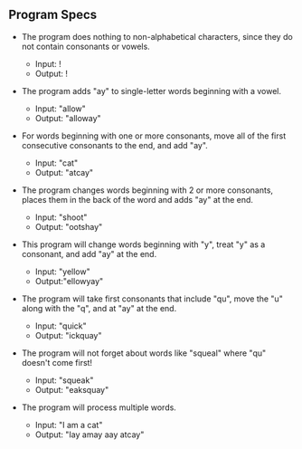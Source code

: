 ## Program Specs

* The program does nothing to non-alphabetical characters, since they do not contain consonants or vowels.
  * Input: !
  * Output: !

* The program adds "ay" to single-letter words beginning with a vowel.
  * Input: "allow"
  * Output: "alloway"

* For words beginning with one or more consonants, move all of the first consecutive consonants to the end, and add "ay".
  * Input: "cat"
  * Output: "atcay"

* The program changes words beginning with 2 or more consonants, places them in the back of the word and adds "ay" at the end.
  * Input: "shoot"
  * Output: "ootshay"

* This program will change words beginning with "y", treat "y" as a consonant, and add "ay" at the end.
  * Input: "yellow"
  * Output:"ellowyay"

* The program will take first consonants that include "qu", move the "u" along with the "q", and at "ay" at the end.
  * Input: "quick"
  * Output: "ickquay"

* The program will not forget about words like "squeal" where "qu" doesn't come first!
  * Input: "squeak"
  * Output: "eaksquay"

* The program will process multiple words.
  * Input: "I am a cat"
  * Output: "Iay amay aay atcay"
